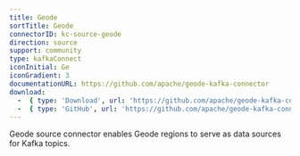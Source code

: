 ```yaml
---
title: Geode
sortTitle: Geode
connectorID: kc-source-geode
direction: source
support: community
type: kafkaConnect
iconInitial: Ge
iconGradient: 3
documentationURL: https://github.com/apache/geode-kafka-connector
download:
  -  { type: 'Download', url: 'https://github.com/apache/geode-kafka-connector/releases' }
  -  { type: 'GitHub', url: 'https://github.com/apache/geode-kafka-connector' }
---
```

Geode source connector enables Geode regions to serve as data sources for Kafka topics.

